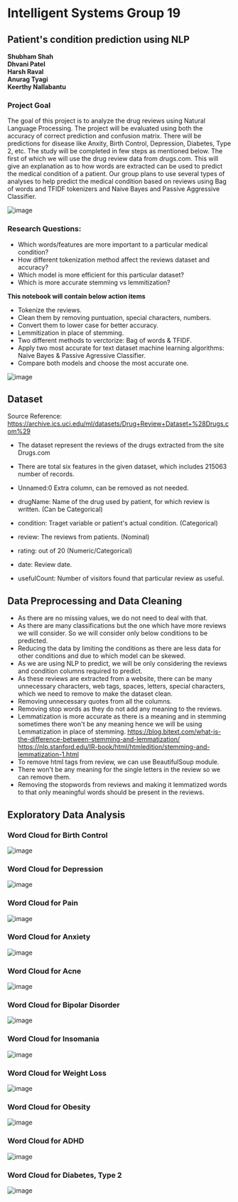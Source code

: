 # Intelligent Systems Group 19 
## Patient's condition prediction using NLP
**Shubham Shah**<br>
**Dhvani Patel**<br>
**Harsh Raval**<br>
**Anurag Tyagi**<br>
**Keerthy Nallabantu** <br>

### Project Goal
The goal of this project is to analyze the drug reviews using Natural Language Processing. The project will be evaluated using both the accuracy of correct prediction and confusion matrix. There will be predictions for disease like Anxity, Birth Control, Depression, Diabetes, Type 2, etc. The study will be completed in few steps as mentioned below. The first of which we will use the drug review data from drugs.com. This will give an explanation as to how words are extracted can be used to predict the medical condition of a patient. Our group plans to use several types of analyses to help predict the medical condition based on reviews using Bag of words and TFIDF tokenizers and Naive Bayes and Passive Aggressive Classifier.

![image](https://user-images.githubusercontent.com/79810765/164039197-3642934b-374e-4690-a120-f0a35a7314b9.png)

### Research Questions:
- Which words/features are more important to a particular medical condition?
- How different tokenization method affect the reviews dataset and accuracy?
- Which model is more efficient for this particular dataset?
- Which is more accurate stemming vs lemmitization?

**This notebook will contain below action items**
- Tokenize the reviews.
- Clean them by removing puntuation, special characters, numbers.
- Convert them to lower case for better accuracy.
- Lemmitization in place of stemming.
- Two different methods to verctorize: Bag of words & TFIDF.
- Apply two most accurate for text dataset machine learning algorithms: Naive Bayes & Passive Agressive Classifier.
- Compare both models and choose the most accurate one. 

![image](https://user-images.githubusercontent.com/79810765/164039567-ab44cc2f-be50-4f9b-bc08-a9621d6b77cf.png)

## Dataset 
Source Reference: https://archive.ics.uci.edu/ml/datasets/Drug+Review+Dataset+%28Drugs.com%29
- The dataset represent the reviews of the drugs extracted from the site Drugs.com
- There are total six features in the given dataset, which includes 215063 number of records.

- Unnamed:0 Extra column, can be removed as not needed.
- drugName: Name of the drug used by patient, for which review is written. (Can be Categorical)
- condition: Traget variable or patient's actual condition. (Categorical)
- review: The reviews from patients. (Nominal)
- rating: out of 20 (Numeric/Categorical)
- date: Review date.
- usefulCount: Number of visitors found that particular review as useful.

## Data Preprocessing and Data Cleaning
- As there are no missing values, we do not need to deal with that.
- As there are many classifications but the one which have more reviews we will consider. So we will consider only below conditions to be predicted.
- Reducing the data by limiting the conditions as there are less data for other conditions and due to which model can be skewed.
- As we are using NLP to predict, we will be only considering the reviews and condition columns required to predict.
- As these reviews are extracted from a website, there can be many unnecessary characters, web tags, spaces, letters, special characters, which we need to remove to make the dataset clean.
- Removing unnecessary quotes from all the columns.
- Removing stop words as they do not add any meaning to the reviews.
- Lemmatization is more accurate as there is a meaning and in stemming sometimes there won't be any meaning hence we will be using Lemmatization in place of stemming.
  https://blog.bitext.com/what-is-the-difference-between-stemming-and-lemmatization/
  https://nlp.stanford.edu/IR-book/html/htmledition/stemming-and-lemmatization-1.html
- To remove html tags from review, we can use BeautifulSoup module.
- There won't be any meaning for the single letters in the review so we can remove them.
- Removing the stopwords from reviews and making it lemmatized words to that only meaningful words should be present in the reviews.

## Exploratory Data Analysis
### Word Cloud for Birth Control
![image](https://user-images.githubusercontent.com/79810765/164041432-2007ed45-bee1-40f2-919c-fce45e5bc366.png)

### Word Cloud for Depression
![image](https://user-images.githubusercontent.com/79810765/164041516-8f6a242c-5f7b-4ded-b21a-d673dc55f7e6.png)

### Word Cloud for Pain
![image](https://user-images.githubusercontent.com/79810765/164041564-f0fda02b-b95e-48ff-b96d-b56d4012ff0a.png)

### Word Cloud for Anxiety
![image](https://user-images.githubusercontent.com/79810765/164041633-55450a31-0852-4f35-94ac-30f3b043349a.png)

### Word Cloud for Acne
![image](https://user-images.githubusercontent.com/79810765/164041713-48d4e8ec-75b3-41bb-b53c-5e0b2c74107f.png)

### Word Cloud for Bipolar Disorder
![image](https://user-images.githubusercontent.com/79810765/164041759-b46dfed3-83a8-4884-b3e6-6b084603e44a.png)

### Word Cloud for Insomania
![image](https://user-images.githubusercontent.com/79810765/164041802-2b999ab7-1b9a-4a4a-878e-5a953beb4ddd.png)

### Word Cloud for Weight Loss
![image](https://user-images.githubusercontent.com/79810765/164041846-45bfbee2-73f4-46f8-b07d-0bdfb8444713.png)

### Word Cloud for Obesity
![image](https://user-images.githubusercontent.com/79810765/164041892-88e40d00-02f2-478b-8d10-f8bc2c0ed0a7.png)

### Word Cloud for ADHD
![image](https://user-images.githubusercontent.com/79810765/164041938-c326b82a-7062-40d4-af5e-ad951b3be447.png)

### Word Cloud for Diabetes, Type 2
![image](https://user-images.githubusercontent.com/79810765/164041993-ef44d611-5448-4575-bd12-c6c12d4f7415.png)
